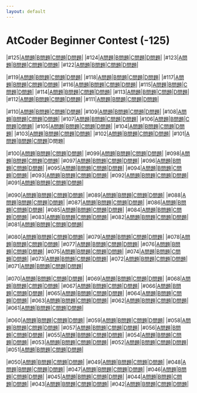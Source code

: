 ```yaml
---
layout: default
---
```

# AtCoder Beginner Contest (-125)

|#125|[A問題](abc01/125/a.html)|[B問題](abc01/125/b.html)|[C問題](abc01/125/c.html)|[D問題](abc01/125/d.html)|
|#124|[A問題](abc01/124/a.html)|[B問題](abc01/124/b.html)|[C問題](abc01/124/c.html)|[D問題](abc01/124/d.html)|
|#123|[A問題](abc01/123/a.html)|[B問題](abc01/123/b.html)|[C問題](abc01/123/c.html)|[D問題](abc01/123/d.html)|
|#122|[A問題](abc01/122/a.html)|[B問題](abc01/122/b.html)|[C問題](abc01/122/c.html)|[D問題](abc01/122/d.html)|

|#119|[A問題](abc01/119/a.html)|[B問題](abc01/119/b.html)|[C問題](abc01/119/c.html)|[D問題](abc01/119/d.html)|
|#118|[A問題](abc01/118/a.html)|[B問題](abc01/118/b.html)|[C問題](abc01/118/c.html)|[D問題](abc01/118/d.html)|
|#117|[A問題](abc01/117/a.html)|[B問題](abc01/117/b.html)|[C問題](abc01/117/c.html)|[D問題](abc01/117/d.html)|
|#116|[A問題](abc01/116/a.html)|[B問題](abc01/116/b.html)|[C問題](abc01/116/c.html)|[D問題](abc01/116/d.html)|
|#115|[A問題](abc01/115/a.html)|[B問題](abc01/115/b.html)|[C問題](abc01/115/c.html)|[D問題](abc01/115/d.html)|
|#114|[A問題](abc01/114/a.html)|[B問題](abc01/114/b.html)|[C問題](abc01/114/c.html)|[D問題](abc01/114/d.html)|
|#113|[A問題](abc01/113/a.html)|[B問題](abc01/113/b.html)|[C問題](abc01/113/c.html)|[D問題](abc01/113/d.html)|
|#112|[A問題](abc01/112/a.html)|[B問題](abc01/112/b.html)|[C問題](abc01/112/c.html)|[D問題](abc01/112/d.html)|
|#111|[A問題](abc01/111/a.html)|[B問題](abc01/111/b.html)|[C問題](arc/103/c.html)|[D問題](arc/103/d.html)|

|#110|[A問題](abc01/110/a.html)|[B問題](abc01/110/b.html)|[C問題](abc01/110/c.html)|[D問題](abc01/110/d.html)|
|#109|[A問題](abc01/109/a.html)|[B問題](abc01/109/b.html)|[C問題](abc01/109/c.html)|[D問題](abc01/109/d.html)|
|#108|[A問題](abc01/108/a.html)|[B問題](abc01/108/b.html)|[C問題](arc/102/c.html)|[D問題](arc/102/d.html)|
|#107|[A問題](abc01/107/a.html)|[B問題](abc01/107/b.html)|[C問題](arc/101/c.html)|[D問題](arc/101/d.html)|
|#106|[A問題](abc01/106/a.html)|[B問題](abc01/106/b.html)|[C問題](abc01/106/c.html)|[D問題](abc01/106/d.html)|
|#105|[A問題](abc01/105/a.html)|[B問題](abc01/105/b.html)|[C問題](abc01/105/c.html)|[D問題](abc01/105/d.html)|
|#104|[A問題](abc01/104/a.html)|[B問題](abc01/104/b.html)|[C問題](abc01/104/c.html)|[D問題](abc01/104/d.html)|
|#103|[A問題](abc01/103/a.html)|[B問題](abc01/103/b.html)|[C問題](abc01/103/c.html)|[D問題](abc01/103/d.html)|
|#102|[A問題](abc01/102/a.html)|[B問題](abc01/102/b.html)|[C問題](arc/100/c.html)|[D問題](arc/100/d.html)|
|#101|[A問題](abc01/101/a.html)|[B問題](abc01/101/b.html)|[C問題](arc/099/c.html)|D問題|

|#100|[A問題](abc01/100/a.html)|[B問題](abc01/100/b.html)|[C問題](abc01/100/c.html)|[D問題](abc01/100/d.html)|
|#099|[A問題](abc01/099/a.html)|[B問題](abc01/099/b.html)|[C問題](abc01/099/c.html)|[D問題](abc01/099/d.html)|
|#098|[A問題](abc01/098/a.html)|[B問題](abc01/098/b.html)|[C問題](arc/098/c.html)|[D問題](arc/098/d.html)|
|#097|[A問題](abc01/097/a.html)|[B問題](abc01/097/b.html)|[C問題](arc/097/c.html)|[D問題](arc/097/d.html)|
|#096|[A問題](abc01/096/a.html)|[B問題](abc01/096/b.html)|[C問題](abc01/096/c.html)|[D問題](abc01/096/d.html)|
|#095|[A問題](abc01/095/a.html)|[B問題](abc01/095/b.html)|[C問題](arc/096/c.html)|[D問題](arc/096/d.html)|
|#094|[A問題](abc01/094/a.html)|[B問題](abc01/094/b.html)|[C問題](arc/095/c.html)|[D問題](arc/095/d.html)|
|#093|[A問題](abc01/093/a.html)|[B問題](abc01/093/b.html)|[C問題](arc/094/c.html)|[D問題](arc/094/d.html)|
|#092|[A問題](abc01/092/a.html)|[B問題](abc01/092/b.html)|[C問題](arc/093/c.html)|[D問題](arc/093/d.html)|
|#091|[A問題](abc01/091/a.html)|[B問題](abc01/091/b.html)|[C問題](arc/092/c.html)|[D問題](arc/092/d.html)|

|#090|[A問題](abc01/090/a.html)|[B問題](abc01/090/b.html)|[C問題](arc/091/c.html)|[D問題](arc/091/d.html)|
|#089|[A問題](abc01/089/a.html)|[B問題](abc01/089/b.html)|[C問題](abc01/089/c.html)|[D問題](abc01/089/d.html)|
|#088|[A問題](abc01/088/a.html)|[B問題](abc01/088/b.html)|[C問題](abc01/088/c.html)|[D問題](abc01/088/d.html)|
|#087|[A問題](abc01/087/a.html)|[B問題](abc01/087/b.html)|[C問題](arc/090/c.html)|[D問題](arc/090/d.html)|
|#086|[A問題](abc01/086/a.html)|[B問題](abc01/086/b.html)|[C問題](arc/089/c.html)|[D問題](arc/089/d.html)|
|#085|[A問題](abc01/085/a.html)|[B問題](abc01/085/b.html)|[C問題](abc01/085/c.html)|[D問題](abc01/085/d.html)|
|#084|[A問題](abc01/084/a.html)|[B問題](abc01/084/b.html)|[C問題](abc01/084/c.html)|[D問題](abc01/084/d.html)|
|#083|[A問題](abc01/083/a.html)|[B問題](abc01/083/b.html)|[C問題](arc/088/c.html)|[D問題](arc/088/d.html)|
|#082|[A問題](abc01/082/a.html)|[B問題](abc01/082/b.html)|[C問題](arc/087/c.html)|[D問題](arc/087/d.html)|
|#081|[A問題](abc01/081/a.html)|[B問題](abc01/081/b.html)|[C問題](arc/086/c.html)|[D問題](arc/086/d.html)|

|#080|[A問題](abc01/080/a.html)|[B問題](abc01/080/b.html)|[C問題](abc01/080/c.html)|[D問題](abc01/080/d.html)|
|#079|[A問題](abc01/079/a.html)|[B問題](abc01/079/b.html)|[C問題](abc01/079/c.html)|[D問題](abc01/079/d.html)|
|#078|[A問題](abc01/078/a.html)|[B問題](abc01/078/b.html)|[C問題](arc/085/c.html)|[D問題](arc/085/d.html)|
|#077|[A問題](abc01/077/a.html)|[B問題](abc01/077/b.html)|[C問題](arc/084/c.html)|[D問題](arc/084/d.html)|
|#076|[A問題](abc01/076/a.html)|[B問題](abc01/076/b.html)|[C問題](abc01/076/c.html)|[D問題](abc01/076/d.html)|
|#075|[A問題](abc01/075/a.html)|[B問題](abc01/075/b.html)|[C問題](abc01/075/c.html)|[D問題](abc01/075/d.html)|
|#074|[A問題](abc01/074/a.html)|[B問題](abc01/074/b.html)|[C問題](arc/083/c.html)|[D問題](arc/083/d.html)|
|#073|[A問題](abc01/073/a.html)|[B問題](abc01/073/b.html)|[C問題](abc01/073/c.html)|[D問題](abc01/073/d.html)|
|#072|[A問題](abc01/072/a.html)|[B問題](abc01/072/b.html)|[C問題](arc/082/c.html)|[D問題](arc/082/d.html)|
|#071|[A問題](abc01/071/a.html)|[B問題](abc01/071/b.html)|[C問題](arc/081/c.html)|[D問題](arc/081/d.html)|

|#070|[A問題](abc01/070/a.html)|[B問題](abc01/070/b.html)|[C問題](abc01/070/c.html)|[D問題](abc01/070/d.html)|
|#069|[A問題](abc01/069/a.html)|[B問題](abc01/069/b.html)|[C問題](arc/080/c.html)|[D問題](arc/080/d.html)|
|#068|[A問題](abc01/068/a.html)|[B問題](abc01/068/b.html)|[C問題](arc/079/c.html)|[D問題](arc/079/d.html)|
|#067|[A問題](abc01/067/a.html)|[B問題](abc01/067/b.html)|[C問題](arc/078/c.html)|[D問題](arc/078/d.html)|
|#066|[A問題](abc01/066/a.html)|[B問題](abc01/066/b.html)|[C問題](arc/077/c.html)|[D問題](arc/077/d.html)|
|#065|[A問題](abc01/065/a.html)|[B問題](abc01/065/b.html)|[C問題](arc/076/c.html)|[D問題](arc/076/d.html)|
|#064|[A問題](abc01/064/a.html)|[B問題](abc01/064/b.html)|[C問題](abc01/064/c.html)|[D問題](abc01/064/d.html)|
|#063|[A問題](abc01/063/a.html)|[B問題](abc01/063/b.html)|[C問題](arc/075/c.html)|[D問題](arc/075/d.html)|
|#062|[A問題](abc01/062/a.html)|[B問題](abc01/062/b.html)|[C問題](arc/074/c.html)|[D問題](arc/074/d.html)|
|#061|[A問題](abc01/061/a.html)|[B問題](abc01/061/b.html)|[C問題](abc01/061/c.html)|[D問題](abc01/061/d.html)|

|#060|[A問題](abc01/060/a.html)|[B問題](abc01/060/b.html)|[C問題](arc/073/c.html)|[D問題](arc/073/d.html)|
|#059|[A問題](abc01/059/a.html)|[B問題](abc01/059/b.html)|[C問題](arc/072/c.html)|[D問題](arc/072/d.html)|
|#058|[A問題](abc01/058/a.html)|[B問題](abc01/058/b.html)|[C問題](arc/071/c.html)|[D問題](arc/071/d.html)|
|#057|[A問題](abc01/057/a.html)|[B問題](abc01/057/b.html)|[C問題](abc01/057/c.html)|[D問題](abc01/057/d.html)|
|#056|[A問題](abc01/056/a.html)|[B問題](abc01/056/b.html)|[C問題](arc/070/c.html)|[D問題](arc/070/d.html)|
|#055|[A問題](abc01/055/a.html)|[B問題](abc01/055/b.html)|[C問題](arc/069/c.html)|[D問題](arc/069/d.html)|
|#054|[A問題](abc01/054/a.html)|[B問題](abc01/054/b.html)|[C問題](abc01/054/c.html)|[D問題](abc01/054/d.html)|
|#053|[A問題](abc01/053/a.html)|[B問題](abc01/053/b.html)|[C問題](arc/068/c.html)|[D問題](arc/068/d.html)|
|#052|[A問題](abc01/052/a.html)|[B問題](abc01/052/b.html)|[C問題](arc/067/c.html)|[D問題](arc/067/d.html)|
|#051|[A問題](abc01/051/a.html)|[B問題](abc01/051/b.html)|[C問題](abc01/051/c.html)|[D問題](abc01/051/d.html)|

|#050|[A問題](abc01/050/a.html)|[B問題](abc01/050/b.html)|[C問題](arc/066/c.html)|[D問題](arc/066/d.html)|
|#049|[A問題](abc01/049/a.html)|[B問題](abc01/049/b.html)|[C問題](arc/065/c.html)|[D問題](arc/065/d.html)|
|#048|[A問題](abc01/048/a.html)|[B問題](abc01/048/b.html)|[C問題](arc/064/c.html)|[D問題](arc/064/d.html)|
|#047|[A問題](abc01/047/a.html)|[B問題](abc01/047/b.html)|[C問題](arc/063/c.html)|[D問題](arc/063/d.html)|
|#046|[A問題](abc01/046/a.html)|[B問題](abc01/046/b.html)|[C問題](arc/062/c.html)|[D問題](arc/062/d.html)|
|#045|[A問題](abc01/045/a.html)|[B問題](abc01/045/b.html)|[C問題](arc/061/c.html)|[D問題](arc/061/d.html)|
|#044|[A問題](abc01/044/a.html)|[B問題](abc01/044/b.html)|[C問題](arc/060/c.html)|[D問題](arc/060/d.html)|
|#043|[A問題](abc01/043/a.html)|[B問題](abc01/043/b.html)|[C問題](arc/059/c.html)|[D問題](arc/059/d.html)|
|#042|[A問題](abc01/042/a.html)|[B問題](abc01/042/b.html)|[C問題](arc/058/c.html)|[D問題](arc/058/d.html)|
